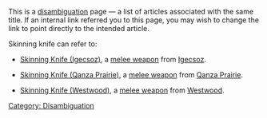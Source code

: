 This is a [disambiguation](:Category:_Disambiguation "wikilink") page —
a list of articles associated with the same title. If an internal link
referred you to this page, you may wish to change the link to point
directly to the intended article.

Skinning knife can refer to:

-   [Skinning Knife (Igecsoz)](Skinning_Knife_(Igecsoz) "wikilink"), a
    [melee weapon](:Category:_Melee_Weapons "wikilink") from
    [Igecsoz](:Category:_Igecsoz "wikilink").

<!-- -->

-   [Skinning Knife (Qanza
    Prairie)](Skinning_Knife_(Qanza_Prairie) "wikilink"), a [melee
    weapon](:Category:_Melee_Weapons "wikilink") from [Qanza
    Prairie](:Category:_Qanza_Prairie "wikilink").

<!-- -->

-   [Skinning Knife (Westwood)](Skinning_Knife_(Westwood) "wikilink"), a
    [melee weapon](:Category:_Melee_Weapons "wikilink") from
    [Westwood](:Category:_Westwood "wikilink").

[Category: Disambiguation](Category:_Disambiguation "wikilink")
